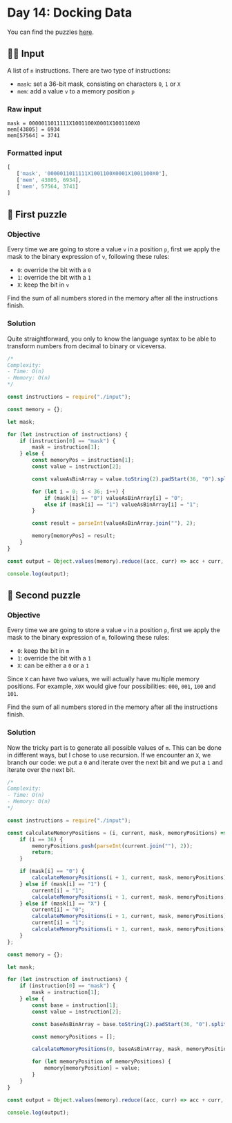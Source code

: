 # Day 14: Docking Data

You can find the puzzles [here](https://adventofcode.com/2020/day/14).

## ✍🏼 Input

A list of `n` instructions. There are two type of instructions:

- `mask`: set a 36-bit mask, consisting on characters `0`, `1` or `X`
- `mem`: add a value `v` to a memory position `p`

### Raw input

```
mask = 0000011011111X1001100X0001X1001100X0
mem[43805] = 6934
mem[57564] = 3741
```

### Formatted input

```js
[
   ['mask', '0000011011111X1001100X0001X1001100X0'],
   ['mem', 43805, 6934],
   ['mem', 57564, 3741]
]
```

## 🧩 First puzzle

### Objective

Every time we are going to store a value `v` in a position `p`, first we apply the mask to the binary expression of `v`, following these rules:

- `0`: override the bit with a `0`
- `1`: override the bit with a `1`
- `X`: keep the bit in `v`

Find the sum of all numbers stored in the memory after all the instructions finish.

### Solution

Quite straightforward, you only to know the language syntax to be able to transform numbers from decimal to binary or viceversa.

```js
/*
Complexity:
- Time: O(n)
- Memory: O(n)
*/

const instructions = require("./input");

const memory = {};

let mask;

for (let instruction of instructions) {
	if (instruction[0] == "mask") {
		mask = instruction[1];
	} else {
		const memoryPos = instruction[1];
		const value = instruction[2];

		const valueAsBinArray = value.toString(2).padStart(36, "0").split("");

		for (let i = 0; i < 36; i++) {
			if (mask[i] == "0") valueAsBinArray[i] = "0";
			else if (mask[i] == "1") valueAsBinArray[i] = "1";
		}

		const result = parseInt(valueAsBinArray.join(""), 2);

		memory[memoryPos] = result;
	}
}

const output = Object.values(memory).reduce((acc, curr) => acc + curr, 0);

console.log(output);
```

## 🧩 Second puzzle

### Objective

Every time we are going to store a value `v` in a position `p`, first we apply the mask to the binary expression of `m`, following these rules:

- `0`: keep the bit in `m`
- `1`: override the bit with a `1`
- `X`: can be either a `0` or a `1`

Since `X` can have two values, we will actually have multiple memory positions. For example, `X0X` would give four possibilities: `000`, `001`, `100` and `101`.

Find the sum of all numbers stored in the memory after all the instructions finish.

### Solution

Now the tricky part is to generate all possible values of `m`. This can be done in different ways, but I chose to use recursion. If we encounter an `X`, we branch our code: we put a `0` and iterate over the next bit and we put a `1` and iterate over the next bit.

```js
/*
Complexity:
- Time: O(n)
- Memory: O(n)
*/

const instructions = require("./input");

const calculateMemoryPositions = (i, current, mask, memoryPositions) => {
	if (i == 36) {
		memoryPositions.push(parseInt(current.join(""), 2));
		return;
	}

	if (mask[i] == "0") {
		calculateMemoryPositions(i + 1, current, mask, memoryPositions);
	} else if (mask[i] == "1") {
		current[i] = "1";
		calculateMemoryPositions(i + 1, current, mask, memoryPositions);
	} else if (mask[i] == "X") {
		current[i] = "0";
		calculateMemoryPositions(i + 1, current, mask, memoryPositions);
		current[i] = "1";
		calculateMemoryPositions(i + 1, current, mask, memoryPositions);
	}
};

const memory = {};

let mask;

for (let instruction of instructions) {
	if (instruction[0] == "mask") {
		mask = instruction[1];
	} else {
		const base = instruction[1];
		const value = instruction[2];

		const baseAsBinArray = base.toString(2).padStart(36, "0").split("");

		const memoryPositions = [];

		calculateMemoryPositions(0, baseAsBinArray, mask, memoryPositions);

		for (let memoryPosition of memoryPositions) {
			memory[memoryPosition] = value;
		}
	}
}

const output = Object.values(memory).reduce((acc, curr) => acc + curr, 0);

console.log(output);
```